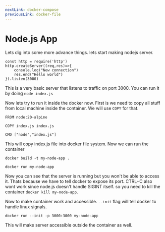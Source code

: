 ```yaml
---
nextLink: docker-compose
previousLink: docker-file
---
```


# Node.js App

Lets dig into some more advance things. lets start making nodejs server.

```
const http = require('http')
http.createServer((req,res)=>{
    console.log("New connection")
    res.end("Hello world")
}).listen(3000)
```

This is a very basic server that listens to traffic on port 3000. You can run it by doing `node index.js`

Now lets try to run it inside the docker now. First is we need to copy all stuff from local machine inside the container. We will use `COPY` for that.

```
FROM node:20-alpine

COPY index.js index.js

CMD ["node","index.js"]
```

This will copy index.js file into docker file system. Now we can run the container

```
docker build -t my-node-app .

docker run my-node-app
```

Now you can see that the server is running but you won't be able to access it. Thats because we have to tell docker to expose its port. CTRL+C also wont work since node.js doesn't handle SIGINT itself. so you need to kill the container `docker kill my-node-app`.

Now to make container work and accessible. `--init` flag will tell docker to handle linux signals.

```
docker run --init -p 3000:3000 my-node-app
```

This will make server accessible outside the container as well.
